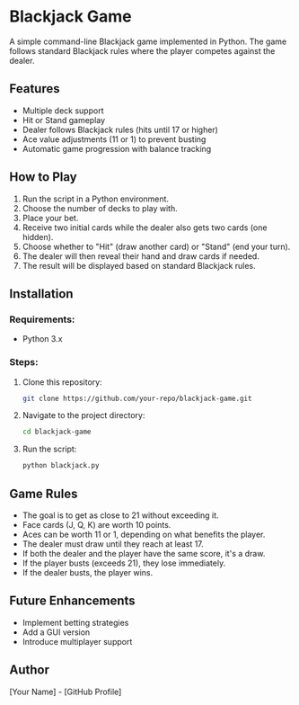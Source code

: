 # Blackjack Game

A simple command-line Blackjack game implemented in Python. The game follows standard Blackjack rules where the player competes against the dealer.

## Features
- Multiple deck support
- Hit or Stand gameplay
- Dealer follows Blackjack rules (hits until 17 or higher)
- Ace value adjustments (11 or 1) to prevent busting
- Automatic game progression with balance tracking

## How to Play
1. Run the script in a Python environment.
2. Choose the number of decks to play with.
3. Place your bet.
4. Receive two initial cards while the dealer also gets two cards (one hidden).
5. Choose whether to "Hit" (draw another card) or "Stand" (end your turn).
6. The dealer will then reveal their hand and draw cards if needed.
7. The result will be displayed based on standard Blackjack rules.

## Installation
### Requirements:
- Python 3.x

### Steps:
1. Clone this repository:
   ```sh
   git clone https://github.com/your-repo/blackjack-game.git
   ```
2. Navigate to the project directory:
   ```sh
   cd blackjack-game
   ```
3. Run the script:
   ```sh
   python blackjack.py
   ```

## Game Rules
- The goal is to get as close to 21 without exceeding it.
- Face cards (J, Q, K) are worth 10 points.
- Aces can be worth 11 or 1, depending on what benefits the player.
- The dealer must draw until they reach at least 17.
- If both the dealer and the player have the same score, it's a draw.
- If the player busts (exceeds 21), they lose immediately.
- If the dealer busts, the player wins.

## Future Enhancements
- Implement betting strategies
- Add a GUI version
- Introduce multiplayer support

## Author
[Your Name] - [GitHub Profile]

